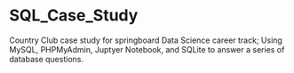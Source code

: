 # SQL_Case_Study
Country Club case study for springboard Data Science career track; Using MySQL, PHPMyAdmin, Juptyer Notebook, and SQLite to answer a series of database questions. 
